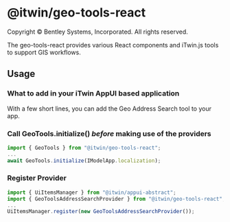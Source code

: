 # @itwin/geo-tools-react

Copyright © Bentley Systems, Incorporated. All rights reserved.

The geo-tools-react provides various React components and iTwin.js tools to support GIS workflows.

## Usage

### What to add in your iTwin AppUI based application

With a few short lines, you can add the Geo Address Search tool to your app.

### Call GeoTools.initialize() **_before_** making use of the providers

```ts
import { GeoTools } from "@itwin/geo-tools-react";
...
await GeoTools.initialize(IModelApp.localization);
```

### Register Provider

```ts
import { UiItemsManager } from "@itwin/appui-abstract";
import { GeoToolsAddressSearchProvider } from "@itwin/geo-tools-react";
...
UiItemsManager.register(new GeoToolsAddressSearchProvider());
```
